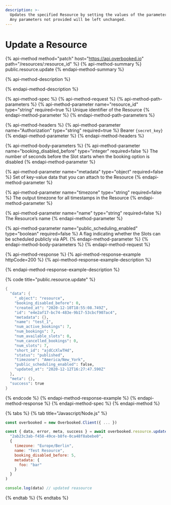 ```yaml
---
description: >-
  Updates the specified Resource by setting the values of the parameters passed.
  Any parameters not provided will be left unchanged.
---
```


# Update a Resource

{% api-method method="patch" host="https://api.overbooked.io" path="/resources/:resource\_id" %}
{% api-method-summary %}
public.resource.update
{% endapi-method-summary %}

{% api-method-description %}

{% endapi-method-description %}

{% api-method-spec %}
{% api-method-request %}
{% api-method-path-parameters %}
{% api-method-parameter name="resource\_id" type="string" required=true %}
Unique identifier of the Resource
{% endapi-method-parameter %}
{% endapi-method-path-parameters %}

{% api-method-headers %}
{% api-method-parameter name="Authorization" type="string" required=true %}
Bearer `{secret_key}`
{% endapi-method-parameter %}
{% endapi-method-headers %}

{% api-method-body-parameters %}
{% api-method-parameter name="booking\_disabled\_before" type="integer" required=false %}
The number of seconds before the Slot starts when the booking option is disabled
{% endapi-method-parameter %}

{% api-method-parameter name="metadata" type="object" required=false %}
Set of key-value data that you can attach to the Resource
{% endapi-method-parameter %}

{% api-method-parameter name="timezone" type="string" required=false %}
The output timezone for all timestamps in the Resource
{% endapi-method-parameter %}

{% api-method-parameter name="name" type="string" required=false %}
The Resource’s name
{% endapi-method-parameter %}

{% api-method-parameter name="public\_scheduling\_enabled" type="boolean" required=false %}
A flag indicating whether the Slots can be scheduled publicly via API.
{% endapi-method-parameter %}
{% endapi-method-body-parameters %}
{% endapi-method-request %}

{% api-method-response %}
{% api-method-response-example httpCode=200 %}
{% api-method-response-example-description %}

{% endapi-method-response-example-description %}

{% code title="public.resource.update" %}
```scheme
{
  "data": {
    "_object": "resource",
    "booking_disabled_before": 0,
    "created_at": "2020-12-10T18:55:08.749Z",
    "id": "e4e2af17-bc74-483e-9b17-53cbcf907ac4",
    "metadata": {},
    "name": "test_1",
    "num_active_bookings": 7,
    "num_bookings": 7,
    "num_available_slots": 0,
    "num_cancelled_bookings": 0,
    "num_slots": 7,
    "short_id": "ajdCcXlwTHd",
    "status": "published",
    "timezone": "America/New_York",
    "public_scheduling_enabled": false,
    "updated_at": "2020-12-12T16:27:47.590Z"
  },
  "meta": {},
  "success": true
}
```
{% endcode %}
{% endapi-method-response-example %}
{% endapi-method-response %}
{% endapi-method-spec %}
{% endapi-method %}

{% tabs %}
{% tab title="Javascript/Node.js" %}
```javascript
const overbooked = new Overbooked.Client({ ... })

const { data, error, meta, success } = await overbooked.resource.update(
  "2ab23c3ab-f458-49ce-b8fe-0ca48f8abebe0",
  {
    timezone: "Europe/Berlin",
    name: "Test Resource",
    booking_disabled_before: 5,
    metadata: {
      foo: "bar"
    }
  }
)

console.log(data) // updated reasource
```
{% endtab %}
{% endtabs %}

